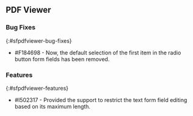 ## PDF Viewer

### Bug Fixes
{:#sfpdfviewer-bug-fixes}

* \#F184698 - Now, the default selection of the first item in the radio button form fields has been removed.
 
### Features
{:#sfpdfviewer-features}

* \#I502317 - Provided the support to restrict the text form field editing based on its maximum length.

